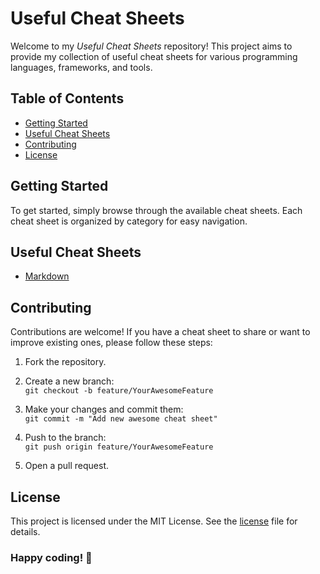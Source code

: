 # Useful Cheat Sheets

Welcome to my *Useful Cheat Sheets* repository! This project aims to provide my collection of useful cheat sheets for various programming languages, frameworks, and tools.

## Table of Contents

- [Getting Started](#getting-started)
- [Useful Cheat Sheets](#useful-cheat-sheets-1)
- [Contributing](#contributing)
- [License](#license)

## Getting Started

To get started, simply browse through the available cheat sheets. Each cheat sheet is organized by category for easy navigation.

## Useful Cheat Sheets

- [Markdown](cheatsheets/markdown.md)

## Contributing

Contributions are welcome! If you have a cheat sheet to share or want to improve existing ones, please follow these steps:

1. Fork the repository.

2. Create a new branch:  
`git checkout -b feature/YourAwesomeFeature`

3. Make your changes and commit them:  
`git commit -m "Add new awesome cheat sheet"`

4. Push to the branch:  
`git push origin feature/YourAwesomeFeature`

5. Open a pull request.

## License
This project is licensed under the MIT License. See the [license](license) file for details.

### Happy coding! 🚀
